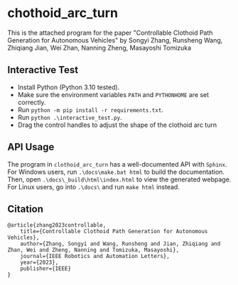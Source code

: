 # chothoid_arc_turn

This is the attached program for the paper
"Controllable Clothoid Path Generation for Autonomous Vehicles"
by Songyi Zhang, Runsheng Wang, Zhiqiang Jian, Wei Zhan, Nanning Zheng, Masayoshi Tomizuka

## Interactive Test

- Install Python (Python 3.10 tested).
- Make sure the environment variables `PATH` and `PYTHONHOME` are set correctly.
- Run `python -m pip install -r requirements.txt`.
- Run `python .\interactive_test.py`.
- Drag the control handles to adjust the shape of the clothoid arc turn

## API Usage

The program in `clothoid_arc_turn` has a well-documented API with `Sphinx`.
For Windows users, run `.\docs\make.bat html` to build the documentation.
Then, open `.\docs\_build\html\index.html` to view the generated webpage.
For Linux users, go into `.\docs\` and run `make html` instead.

## Citation

    @article{zhang2023controllable,
        title={Controllable Clothoid Path Generation for Autonomous Vehicles},
        author={Zhang, Songyi and Wang, Runsheng and Jian, Zhiqiang and Zhan, Wei and Zheng, Nanning and Tomizuka, Masayoshi},
        journal={IEEE Robotics and Automation Letters},
        year={2023},
        publisher={IEEE}
    }
